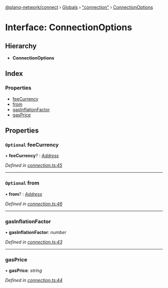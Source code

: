 [@planq-network/connect](../README.md) › [Globals](../globals.md) › ["connection"](../modules/_connection_.md) › [ConnectionOptions](_connection_.connectionoptions.md)

# Interface: ConnectionOptions

## Hierarchy

* **ConnectionOptions**

## Index

### Properties

* [feeCurrency](_connection_.connectionoptions.md#optional-feecurrency)
* [from](_connection_.connectionoptions.md#optional-from)
* [gasInflationFactor](_connection_.connectionoptions.md#gasinflationfactor)
* [gasPrice](_connection_.connectionoptions.md#gasprice)

## Properties

### `Optional` feeCurrency

• **feeCurrency**? : *[Address](../modules/_types_.md#address)*

*Defined in [connection.ts:45](https://github.com/planq-network/planq-sdk/blob/master/packages/sdk/connect/src/connection.ts#L45)*

___

### `Optional` from

• **from**? : *[Address](../modules/_types_.md#address)*

*Defined in [connection.ts:46](https://github.com/planq-network/planq-sdk/blob/master/packages/sdk/connect/src/connection.ts#L46)*

___

###  gasInflationFactor

• **gasInflationFactor**: *number*

*Defined in [connection.ts:43](https://github.com/planq-network/planq-sdk/blob/master/packages/sdk/connect/src/connection.ts#L43)*

___

###  gasPrice

• **gasPrice**: *string*

*Defined in [connection.ts:44](https://github.com/planq-network/planq-sdk/blob/master/packages/sdk/connect/src/connection.ts#L44)*
